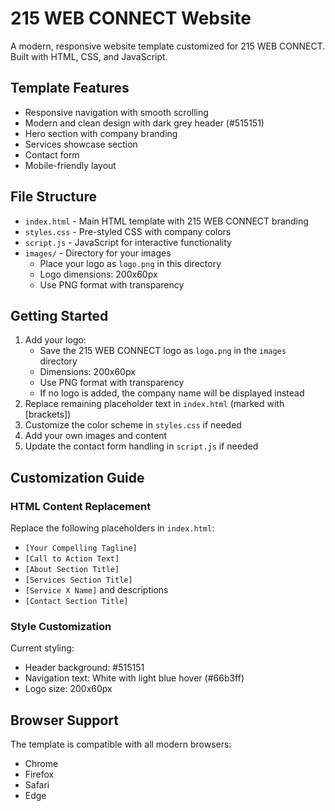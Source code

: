 # 215 WEB CONNECT Website

A modern, responsive website template customized for 215 WEB CONNECT. Built with HTML, CSS, and JavaScript.

## Template Features

- Responsive navigation with smooth scrolling
- Modern and clean design with dark grey header (#515151)
- Hero section with company branding
- Services showcase section
- Contact form
- Mobile-friendly layout

## File Structure

- `index.html` - Main HTML template with 215 WEB CONNECT branding
- `styles.css` - Pre-styled CSS with company colors
- `script.js` - JavaScript for interactive functionality
- `images/` - Directory for your images
  - Place your logo as `logo.png` in this directory
  - Logo dimensions: 200x60px
  - Use PNG format with transparency

## Getting Started

1. Add your logo:
   - Save the 215 WEB CONNECT logo as `logo.png` in the `images` directory
   - Dimensions: 200x60px
   - Use PNG format with transparency
   - If no logo is added, the company name will be displayed instead
2. Replace remaining placeholder text in `index.html` (marked with [brackets])
3. Customize the color scheme in `styles.css` if needed
4. Add your own images and content
5. Update the contact form handling in `script.js` if needed

## Customization Guide

### HTML Content Replacement

Replace the following placeholders in `index.html`:
- `[Your Compelling Tagline]`
- `[Call to Action Text]`
- `[About Section Title]`
- `[Services Section Title]`
- `[Service X Name]` and descriptions
- `[Contact Section Title]`

### Style Customization

Current styling:
- Header background: #515151
- Navigation text: White with light blue hover (#66b3ff)
- Logo size: 200x60px

## Browser Support

The template is compatible with all modern browsers:
- Chrome
- Firefox
- Safari
- Edge
